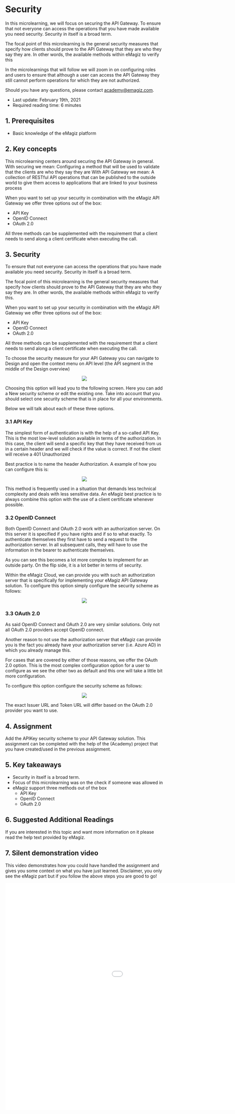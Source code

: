 # Security

In this microlearning, we will focus on securing the API Gateway. To ensure that not everyone can access the operations that you have made available you need security.
Security in itself is a broad term.

The focal point of this microlearning is the general security measures that specify how clients should prove to the API Gateway that they are who they say they are.
In other words, the available methods within eMagiz to verify this

In the microlearnings that will follow we will zoom in on configuring roles and users to 
ensure that although a user can access the API Gateway they still cannot perform operations for which they are not authorized.

Should you have any questions, please contact academy@emagiz.com.

- Last update: February 19th, 2021
- Required reading time: 6 minutes

## 1. Prerequisites
- Basic knowledge of the eMagiz platform

## 2. Key concepts
This microlearning centers around securing the API Gateway in general.
With securing we mean: Configuring a method that will be used to validate that the clients are who they say they are
With API Gateway we mean: A collection of RESTful API operations that can be published to the outside world to give them access to applications that are linked to your business process

When you want to set up your security in combination with the eMagiz API Gateway we offer three options out of the box:
- API Key
- OpenID Connect
- OAuth 2.0

All three methods can be supplemented with the requirement that a client needs to send along a client certificate when executing the call.

## 3. Security

To ensure that not everyone can access the operations that you have made available you need security.
Security in itself is a broad term.

The focal point of this microlearning is the general security measures that specify how clients should prove to the API Gateway that they are who they say they are.
In other words, the available methods within eMagiz to verify this.

When you want to set up your security in combination with the eMagiz API Gateway we offer three options out of the box:
- API Key
- OpenID Connect
- OAuth 2.0

All three methods can be supplemented with the requirement that a client needs to send along a client certificate when executing the call.

To choose the security measure for your API Gateway you can navigate to Design and open the context menu on API level (the API segment in the middle of the Design overview)

<p align="center"><img src="../../img/microlearning/ml-security-api-gateway--security-context-menu.png"></p>

Choosing this option will lead you to the following screen. Here you can add a New security scheme or edit the existing one. 
Take into account that you should select one security scheme that is in place for all your environments.

Below we will talk about each of these three options.

### 3.1 API Key

The simplest form of authentication is with the help of a so-called API Key. 
This is the most low-level solution available in terms of the authorization. 
In this case, the client will send a specific key that they have received from us in a certain header and we will check if the value is correct. 
If not the client will receive a 401 Unauthorized

Best practice is to name the header Authorization. A example of how you can configure this is:

<p align="center"><img src="../../img/microlearning/ml-security-api-gateway--security-api-key.png"></p>

This method is frequently used in a situation that demands less technical complexity and deals with less sensitive data. 
An eMagiz best practice is to always combine this option with the use of a client certificate whenever possible.

### 3.2 OpenID Connect

Both OpenID Connect and OAuth 2.0 work with an authorization server. On this server it is specified if you have rights and if so to what exactly.
To authenticate themselves they first have to send a request to the authorization server. In all subsequent calls, they will have to use the information in the bearer to authenticate themselves.

As you can see this becomes a lot more complex to implement for an outside party. On the flip side, it is a lot better in terms of security.

Within the eMagiz Cloud, we can provide you with such an authorization server that is specifically for implementing your eMagiz API Gateway solution. 
To configure this option simply configure the security scheme as follows:

<p align="center"><img src="../../img/microlearning/ml-security-api-gateway--security-open-id-connect.png"></p>

### 3.3 OAuth 2.0

As said OpenID Connect and OAuth 2.0 are very similar solutions. Only not all OAuth 2.0 providers accept OpenID connect.

Another reason to not use the authorization server that eMagiz can provide you is the fact you already have your authorization server (i.e. Azure AD) in which you already manage this.

For cases that are covered by either of those reasons, we offer the OAuth 2.0 option. 
This is the most complex configuration option for a user to configure as we see the other two as default and this one will take a little bit more configuration.

To configure this option configure the security scheme as follows:

<p align="center"><img src="../../img/microlearning/ml-security-api-gateway--security-oauth.png"></p>

The exact Issuer URL and Token URL will differ based on the OAuth 2.0 provider you want to use.

## 4. Assignment

Add the APIKey security scheme to your API Gateway solution.
This assignment can be completed with the help of the (Academy) project that you have created/used in the previous assignment.

## 5. Key takeaways

- Security in itself is a broad term.
- Focus of this microlearning was on the check if someone was allowed in
- eMagiz support three methods out of the box
	- API Key
	- OpenID Connect
	- OAuth 2.0

## 6. Suggested Additional Readings

If you are interested in this topic and want more information on it please read the help text provided by eMagiz.

## 7. Silent demonstration video

This video demonstrates how you could have handled the assignment and gives you some context on what you have just learned. Disclaimer, you only see the eMagiz part but if you follow the above steps you are good to go!

<iframe width="1280" height="720" src="../../vid/microlearning/microlearning-security.mp4" frameborder="0" allow="accelerometer; autoplay; clipboard-write; encrypted-media; gyroscope; picture-in-picture" allowfullscreen></iframe>